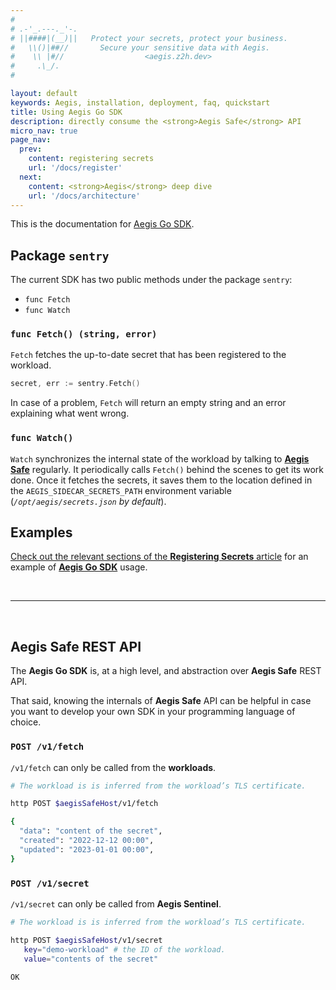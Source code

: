 ```yaml
---
#
# .-'_.---._'-.
# ||####|(__)||   Protect your secrets, protect your business.
#   \\()|##//       Secure your sensitive data with Aegis.
#    \\ |#//                  <aegis.z2h.dev>
#     .\_/.
#

layout: default
keywords: Aegis, installation, deployment, faq, quickstart
title: Using Aegis Go SDK
description: directly consume the <strong>Aegis Safe</strong> API
micro_nav: true
page_nav:
  prev:
    content: registering secrets
    url: '/docs/register'
  next:
    content: <strong>Aegis</strong> deep dive
    url: '/docs/architecture'
---
```


This is the documentation for [Aegis Go SDK][go-sdk].

[go-sdk]: https://github.com/zerotohero-dev/aegis-sdk-go


## Package `sentry`

The current SDK has two public methods under the package `sentry`:

* `func Fetch`
* `func Watch`

### `func Fetch() (string, error)`

`Fetch` fetches the up-to-date secret that has been registered to the workload.

```go
secret, err := sentry.Fetch()
```

In case of a problem, `Fetch` will return an empty string and an error 
explaining what went wrong.


### `func Watch()`

`Watch` synchronizes the internal state of the workload by talking to 
[**Aegis Safe**][aegis-safe] regularly. It periodically calls `Fetch()` 
behind the scenes to get its work done. Once it fetches the secrets, 
it saves them to the location defined in the `AEGIS_SIDECAR_SECRETS_PATH` 
environment variable (*`/opt/aegis/secrets.json` by default*).

[aegis-safe]: https://github.com/zerotohero-dev/aegis-safe

## Examples

[Check out the relevant sections of the **Registering Secrets** article][registering-secrets]
for an example of [**Aegis Go SDK**][go-sdk] usage.

[registering-secrets]: /docs/register

<p>&nbsp;</p>

----

<p>&nbsp;</p>

## **Aegis Safe** REST API

The **Aegis Go SDK** is, at a high level, and abstraction over **Aegis Safe** 
REST API.

That said, knowing the internals of **Aegis Safe** API can be helpful in case
you want to develop your own SDK in your programming language of choice.

### `POST /v1/fetch`

`/v1/fetch` can only be called from the **workloads**.


```bash 
# The workload is is inferred from the workload’s TLS certificate.

http POST $aegisSafeHost/v1/fetch 

{
  "data": "content of the secret",
  "created": "2022-12-12 00:00",
  "updated": "2023-01-01 00:00",
}
```

### `POST /v1/secret`

`/v1/secret` can only be called from **Aegis Sentinel**.

```bash
# The workload is is inferred from the workload’s TLS certificate.

http POST $aegisSafeHost/v1/secret
   key="demo-workload" # the ID of the workload.
   value="contents of the secret"
   
OK
```